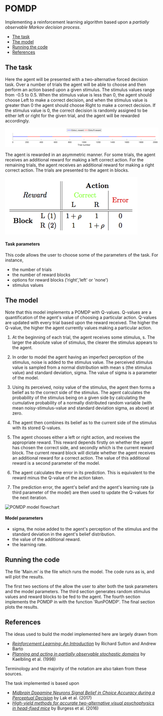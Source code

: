 # POMDP

Implementing a reinforcement learning algorithm based upon a _partially observable Markov decision process_. 

* [The task](#the-task)
* [The model](#the-model)
* [Running the code](#running-the-code)
* [References](#references)

## The task

Here the agent will be presented with a two-alternative forced decision task. Over a number of trials the agent will be able to choose and then perform an action based upon a given stimulus. The stimulus values range from -0.5 to 0.5. When the stimulus value is less than 0, the agent should choose Left to make a correct decision, and when the stimulus value is greater than 0 the agent should choose Right to make a correct decision. If the stimulus value is 0, the correct decision is randomly assigned to be either left or right for the given trial, and the agent will be rewarded accordingly.

![Block structure](img/blockReward.png)

The agent is rewarded in an asymmetric manner. For some trials, the agent receives an additional reward for making a left correct action. For the remaining trials, the agent receives an additional reward for making a right correct action. The trials are presented to the agent in blocks.

![Reward structure](img/reward.png)

#### Task parameters

This code allows the user to choose some of the parameters of the task. For instance,

- the number of trials
- the number of reward blocks
- options for reward blocks ('right','left' or 'none')
- stimulus values

## The model

Note that this model implements a POMDP with Q-values. Q-values are a quantification of the agent's value of choosing a particular action. Q-values are updated with every trial based upon the reward received. The higher the Q-value, the higher the agent currently values making a particular action.

1. At the beginning of each trial, the agent receives some stimulus, s. The larger the absolute value of stimulus, the clearer the stimulus appears to the agent.

2. In order to model the agent having an imperfect perception of the stimulus, noise is added to the stimulus value. The perceived stimulus value is sampled from a normal distribution with mean s (the stimulus value) and standard deviation, sigma. The value of sigma is a parameter of the model.

3. Using its perceived, noisy value of the stimulus, the agent then forms a belief as to the correct side of the stimulus. The agent calculates the probability of the stimulus being on a given side by calculating the cumulative probability of a normally distributed random variable (with mean noisy-stimulus-value and standard deviation sigma, as above) at zero.

4. The agent then combines its belief as to the current side of the stimulus with its stored Q-values.

5. The agent chooses either a left or right action, and receives the appropriate reward. This reward depends firstly on whether the agent has chosen the correct side, and secondly which is the current reward block. The current reward block will dictate whether the agent receives an additional reward for a correct action. The value of this additional reward is a second parameter of the model.

6. The agent calculates the error in its prediction. This is equivalent to the reward minus the Q-value of the action taken.

7. The prediction error, the agent's belief and the agent's learning rate (a third parameter of the model) are then used to update the Q-values for the next iteration. 

 
![POMDP model flowchart](img/POMDPflowchart.png)

#### Model parameters

- sigma, the noise added to the agent's perception of the stimulus and the standard deviation in the agent's belief distribution.
- the value of the additional reward.
- the learning rate.

## Running the code

The file 'Main.m' is the file which runs the model. The code runs as is, and will plot the results.

The first two sections of the allow the user to alter both the task parameters and the model parameters. The third section generates random stimulus values and reward blocks to be fed to the agent. The fourth section implements the POMDP in with the function 'RunPOMDP'. The final section plots the results.


## References

The ideas used to build the model implemented here are largely drawn from 
* [_Reinforcement Learning: An Introduction_](http://people.inf.elte.hu/lorincz/Files/RL_2006/SuttonBook.pdf) by Richard Sutton and Andrew Barto
* [_Planning and acting in partially observable stochastic domains_](https://doi.org/10.1016/S0004-3702(98)00023-X) by Kaelbling et al. (1998)

Terminology and the majority of the notation are also taken from these sources.

The task implemented is based upon
* [_Midbrain Dopamine Neurons Signal Belief in Choice Accuracy during a Perceptual Decision_](http://dx.doi.org/10.1016/j.cub.2017.02.026) by Lak et al. (2017)
* [_High-yield methods for accurate two-alternative visual psychophysics in head-fixed mice_](http://dx.doi.org/10.1101/051912) by Burgess et al. (2016)

